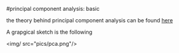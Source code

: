 #principal component analysis: basic 

the theory behind principal component analysis can be found [here](https://numxl.com/blogs/principal-component-analysis-pca-101/) 


A grapgical sketch is the following 

<img/ src="pics/pca.png"/>
